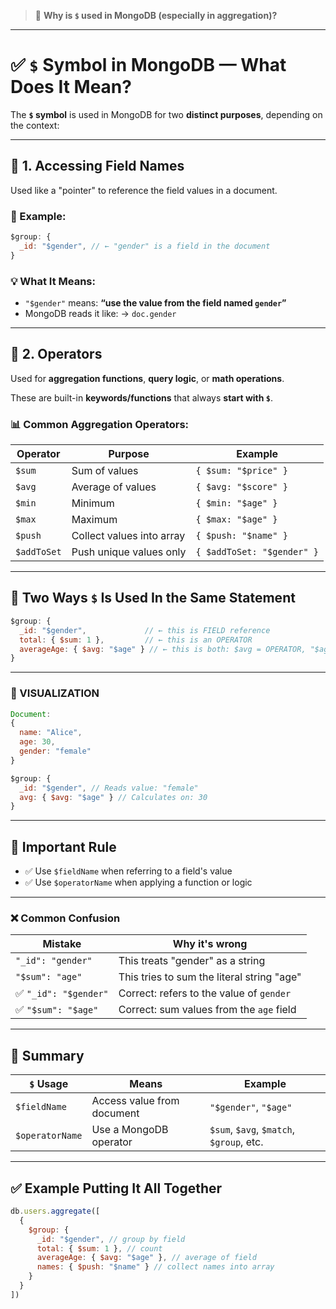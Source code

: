 > 🧠 **Why is `$` used in MongoDB (especially in aggregation)?**

---

# ✅ `$` Symbol in MongoDB — What Does It Mean?

The **`$` symbol** is used in MongoDB for two **distinct purposes**, depending on the context:

---

## 🔹 1. **Accessing Field Names**

Used like a "pointer" to reference the field values in a document.

### 🔧 Example:

```js
$group: {
  _id: "$gender", // ← "gender" is a field in the document
}
```

### 💡 What It Means:

* `"$gender"` means: **“use the value from the field named `gender`”**
* MongoDB reads it like:
  → `doc.gender`

---

## 🔹 2. **Operators**

Used for **aggregation functions**, **query logic**, or **math operations**.

These are built-in **keywords/functions** that always **start with `$`**.

### 📊 Common Aggregation Operators:

| Operator    | Purpose                   | Example                    |
| ----------- | ------------------------- | -------------------------- |
| `$sum`      | Sum of values             | `{ $sum: "$price" }`       |
| `$avg`      | Average of values         | `{ $avg: "$score" }`       |
| `$min`      | Minimum                   | `{ $min: "$age" }`         |
| `$max`      | Maximum                   | `{ $max: "$age" }`         |
| `$push`     | Collect values into array | `{ $push: "$name" }`       |
| `$addToSet` | Push unique values only   | `{ $addToSet: "$gender" }` |

---

## 🎯 Two Ways `$` Is Used **In the Same Statement**

```js
$group: {
  _id: "$gender",             // ← this is FIELD reference
  total: { $sum: 1 },         // ← this is an OPERATOR
  averageAge: { $avg: "$age" } // ← this is both: $avg = OPERATOR, "$age" = field
}
```

---

### 📌 VISUALIZATION

```js
Document:
{
  name: "Alice",
  age: 30,
  gender: "female"
}

$group: {
  _id: "$gender", // Reads value: "female"
  avg: { $avg: "$age" } // Calculates on: 30
}
```

---

## 🚨 Important Rule

* ✅ Use `$fieldName` when referring to a field's value
* ✅ Use `$operatorName` when applying a function or logic

---

### ❌ Common Confusion

| Mistake              | Why it's wrong                             |
| -------------------- | ------------------------------------------ |
| `"_id": "gender"`    | This treats "gender" as a string           |
| `"$sum": "age"`      | This tries to sum the literal string "age" |
| ✅ `"_id": "$gender"` | Correct: refers to the value of `gender`   |
| ✅ `"$sum": "$age"`   | Correct: sum values from the `age` field   |

---

## 🧠 Summary

| `$` Usage       | Means                      | Example                                  |
| --------------- | -------------------------- | ---------------------------------------- |
| `$fieldName`    | Access value from document | `"$gender"`, `"$age"`                    |
| `$operatorName` | Use a MongoDB operator     | `$sum`, `$avg`, `$match`, `$group`, etc. |

---

## ✅ Example Putting It All Together

```js
db.users.aggregate([
  {
    $group: {
      _id: "$gender", // group by field
      total: { $sum: 1 }, // count
      averageAge: { $avg: "$age" }, // average of field
      names: { $push: "$name" } // collect names into array
    }
  }
])
```